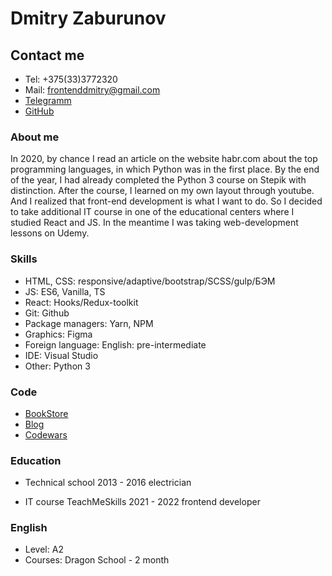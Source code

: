 # Dmitry Zaburunov

## Contact me

- Tel: +375(33)3772320
- Mail: frontenddmitry@gmail.com
- [Telegramm](https://t.me/smileZlo)
- [GitHub](https://github.com/Dzmitry30077)

### About me

In 2020, by chance I read an article on the website habr.com about the top programming languages, in which Python was in the first place. By the end of the year, I had already completed the Python 3 course on Stepik with distinction. After the course, I learned on my own layout through youtube. And I realized that front-end development is what I want to do. So I decided to take additional IT course in one of the educational centers where I studied React and JS. In the meantime I was taking web-development lessons on Udemy.

### Skills

- HTML, CSS: responsive/adaptive/bootstrap/SCSS/gulp/БЭМ
- JS: ES6, Vanilla, TS
- React: Hooks/Redux-toolkit
- Git: Github
- Package managers: Yarn, NPM
- Graphics: Figma
- Foreign language: English: pre-intermediate
- IDE: Visual Studio
- Other: Python 3

### Code

- [BookStore](https://github.com/Dzmitry30077/BookStore)
- [Blog](https://github.com/Dzmitry30077/Blog)
- [Codewars](https://www.codewars.com/users/dzmitry30077)

### Education

- Technical school 2013 - 2016 electrician

- IT course TeachMeSkills 2021 - 2022 frontend developer

### English

- Level: A2
- Courses: Dragon School - 2 month
